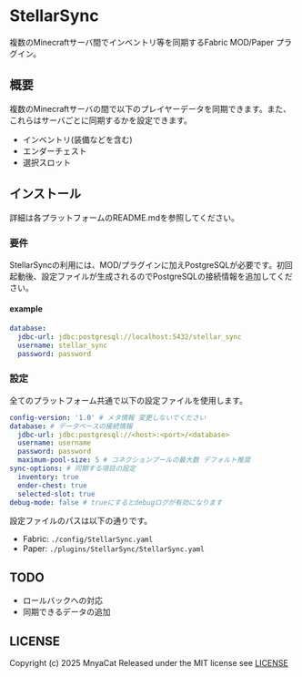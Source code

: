 # StellarSync

複数のMinecraftサーバ間でインベントリ等を同期するFabric MOD/Paper プラグイン。

## 概要

複数のMinecraftサーバの間で以下のプレイヤーデータを同期できます。また、これらはサーバごとに同期するかを設定できます。

- インベントリ(装備などを含む)
- エンダーチェスト
- 選択スロット

## インストール

詳細は各プラットフォームのREADME.mdを参照してください。

### 要件

StellarSyncの利用には、MOD/プラグインに加えPostgreSQLが必要です。初回起動後、設定ファイルが生成されるのでPostgreSQLの接続情報を追加してください。

#### example

```yaml
database:
  jdbc-url: jdbc:postgresql://localhost:5432/stellar_sync
  username: stellar_sync
  password: password
```

### 設定

全てのプラットフォーム共通で以下の設定ファイルを使用します。

```yaml
config-version: '1.0' # メタ情報 変更しないでください
database: # データベースの接続情報
  jdbc-url: jdbc:postgresql://<host>:<port>/<database>
  username: username
  password: password
  maximum-pool-size: 5 # コネクションプールの最大数 デフォルト推奨
sync-options: # 同期する項目の設定
  inventory: true
  ender-chest: true
  selected-slot: true
debug-mode: false # trueにするとdebugログが有効になります
```

設定ファイルのパスは以下の通りです。

- Fabric: `./config/StellarSync.yaml`
- Paper: `./plugins/StellarSync/StellarSync.yaml`

## TODO

- ロールバックへの対応
- 同期できるデータの追加

## LICENSE

Copyright (c) 2025 MnyaCat
Released under the MIT license
see [LICENSE](./LICENSE)